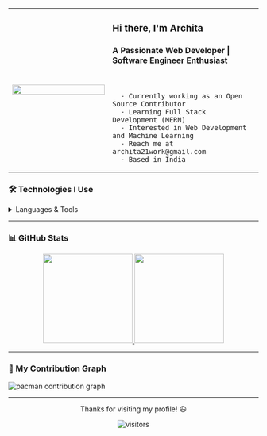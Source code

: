 
<table>
  <tr>
    <td width="40%">
      <img src="https://mir-s3-cdn-cf.behance.net/project_modules/disp/601014116770475.6068beff4640a.gif" width="100%" />
    </td>
    <td width="60%">
      <h3>Hi there, I'm Archita</h2>
      <h4>A Passionate Web Developer | Software Engineer Enthusiast</h4>
      <br/>

      - Currently working as an Open Source Contributor  
      - Learning Full Stack Development (MERN)  
      - Interested in Web Development and Machine Learning  
      - Reach me at archita21work@gmail.com 
      - Based in India
    
  </tr>
</table>


### 🛠️ Technologies I Use

<p align="center">

<details>
<summary>Languages & Tools</summary> <br>

![C++](https://img.shields.io/badge/C%2B%2B-00599C?style=for-the-badge&logo=c%2B%2B&logoColor=white)
![Python](https://img.shields.io/badge/python-3670A0?style=for-the-badge&logo=python&logoColor=ffdd54) 
![HTML](https://img.shields.io/badge/html-%23E34F26.svg?style=for-the-badge&logo=html5&logoColor=white) 
![CSS](https://img.shields.io/badge/css-%231572B6.svg?style=for-the-badge&logo=css3&logoColor=white) 
![JavaScript](https://img.shields.io/badge/javascript%20-%23323330.svg?&style=for-the-badge&logo=javascript&logoColor=%23F7DF1E) <br>
![Reactjs](https://img.shields.io/badge/react%20-%2320232a.svg?&style=for-the-badge&logo=react&logoColor=%2361DAFB)
![TailwindCSS](https://img.shields.io/badge/tailwindcss-%2338B2AC.svg?style=for-the-badge&logo=tailwind-css&logoColor=white)
![Next JS](https://img.shields.io/badge/Next-black?style=for-the-badge&logo=next.js&logoColor=white)<br>
![MySQL](https://img.shields.io/badge/MySQL-00000F?style=for-the-badge&logo=mysql&logoColor=white)
![MongoDB](https://img.shields.io/badge/MongoDB-%234ea94b.svg?&style=for-the-badge&logo=mongodb&logoColor=white)<br>
![NumPy](https://img.shields.io/badge/numpy-%23013243.svg?style=for-the-badge&logo=numpy&logoColor=white)
![Pandas](https://img.shields.io/badge/pandas-%23150458.svg?style=for-the-badge&logo=pandas&logoColor=white)
![Matplotlib](https://img.shields.io/badge/Matplotlib-%23ffffff.svg?style=for-the-badge&logo=Matplotlib&logoColor=black)
![scikit-learn](https://img.shields.io/badge/scikit--learn-%23F7931E.svg?style=for-the-badge&logo=scikit-learn&logoColor=white) 
![TensorFlow](https://img.shields.io/badge/TensorFlow-%23FF6F00.svg?style=for-the-badge&logo=TensorFlow&logoColor=white)
![Keras](https://img.shields.io/badge/Keras-%23D00000.svg?style=for-the-badge&logo=Keras&logoColor=white)
![Streamlit](https://img.shields.io/badge/Streamlit-%23FE4B4B.svg?style=for-the-badge&logo=streamlit&logoColor=white)<br>
![Visual Studio Code](https://img.shields.io/badge/Visual%20Studio%20Code-0078d7.svg?style=for-the-badge&logo=visual-studio-code&logoColor=white)
![Git](https://img.shields.io/badge/git-%23F05033.svg?style=for-the-badge&logo=git&logoColor=white)
![GitHub](https://img.shields.io/badge/github-%23121011.svg?style=for-the-badge&logo=github&logoColor=white)
![Vercel](https://img.shields.io/badge/vercel-%23000000.svg?style=for-the-badge&logo=vercel&logoColor=white)
</details>
</p>

---

### 📊 GitHub Stats

<div align="center">
  <a href="https://github.com/architasaha21">
    <img height="180em" src="https://github-readme-stats.vercel.app/api?username=architasaha21&show_icons=true&count_private=true&theme=dracula&hide_border=false&hide=stars"/>
  </a>
  <a href="https://github.com/architasaha21">
    <img height="180em" src="https://github-readme-stats.vercel.app/api/top-langs/?username=architasaha21&layout=compact&langs_count=6&theme=dracula&hide_border=false"/>
  </a>
</div>

---

### 👾 My Contribution Graph

<picture>
  <source media="(prefers-color-scheme: dark)" srcset="https://raw.githubusercontent.com/luis-sagx/luis-sagx/output/pacman-contribution-graph-dark.svg">
  <source media="(prefers-color-scheme: light)" srcset="https://raw.githubusercontent.com/luis-sagx/luis-sagx/output/pacman-contribution-graph.svg">
  <img alt="pacman contribution graph" src="https://raw.githubusercontent.com/architasaha21/architasaha21/output/pacman-contribution-graph.svg">
</picture>

---

<p align="center">Thanks for visiting my profile! 😃</p>
<p align="center">
  <img src="https://komarev.com/ghpvc/?username=architasaha21&style=flat-square&color=blue" alt="visitors"/>
</p>
